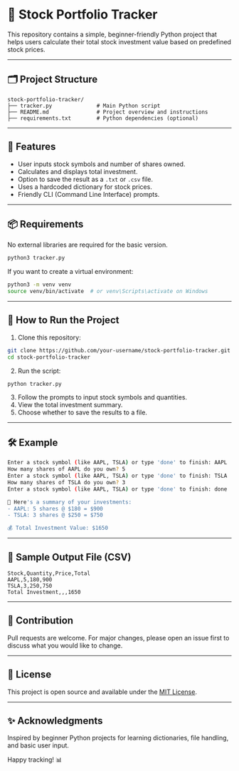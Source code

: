 # 📘 Stock Portfolio Tracker

This repository contains a simple, beginner-friendly Python project that helps users calculate their total stock investment value based on predefined stock prices.

---

## 🗂️ Project Structure

```
stock-portfolio-tracker/
├── tracker.py              # Main Python script
├── README.md               # Project overview and instructions
├── requirements.txt        # Python dependencies (optional)
```

---

## 🧾 Features

* User inputs stock symbols and number of shares owned.
* Calculates and displays total investment.
* Option to save the result as a `.txt` or `.csv` file.
* Uses a hardcoded dictionary for stock prices.
* Friendly CLI (Command Line Interface) prompts.

---

## 📦 Requirements

No external libraries are required for the basic version.

```bash
python3 tracker.py
```

If you want to create a virtual environment:

```bash
python3 -m venv venv
source venv/bin/activate  # or venv\Scripts\activate on Windows
```

---

## 🚀 How to Run the Project

1. Clone this repository:

```bash
git clone https://github.com/your-username/stock-portfolio-tracker.git
cd stock-portfolio-tracker
```

2. Run the script:

```bash
python tracker.py
```

3. Follow the prompts to input stock symbols and quantities.
4. View the total investment summary.
5. Choose whether to save the results to a file.

---

## 🛠️ Example

```bash
Enter a stock symbol (like AAPL, TSLA) or type 'done' to finish: AAPL
How many shares of AAPL do you own? 5
Enter a stock symbol (like AAPL, TSLA) or type 'done' to finish: TSLA
How many shares of TSLA do you own? 3
Enter a stock symbol (like AAPL, TSLA) or type 'done' to finish: done

🧾 Here's a summary of your investments:
- AAPL: 5 shares @ $180 = $900
- TSLA: 3 shares @ $250 = $750

💰 Total Investment Value: $1650
```

---

## 📄 Sample Output File (CSV)

```
Stock,Quantity,Price,Total
AAPL,5,180,900
TSLA,3,250,750
Total Investment,,,1650
```

---

## 🤝 Contribution

Pull requests are welcome. For major changes, please open an issue first to discuss what you would like to change.

---

## 📜 License

This project is open source and available under the [MIT License](LICENSE).

---

## ✨ Acknowledgments

Inspired by beginner Python projects for learning dictionaries, file handling, and basic user input.

Happy tracking! 📊

